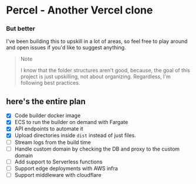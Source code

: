 # Percel - Another Vercel clone
### But better

I've been building this to upskill in a lot of areas, so feel free to play around and open issues if you'd like to suggest anything. 

> Note
> 
> I know that the folder structures aren't good, because, the goal of this project is just upskilling, not about organizing. 
> Regardless, I'm following best practices. 


## here's the entire plan
- [x] Code builder docker image
- [x] ECS to run the builder on demand with Fargate
- [x] API endpoints to automate it
- [x] Upload directories inside `dist` instead of just files. 
- [ ] Stream logs from the build time
- [ ] Handle custom domain by checking the DB and proxy to the custom domain
- [ ] Add support to Serverless functions
- [ ] Support edge deployments with AWS infra
- [ ] Support middleware with cloudflare